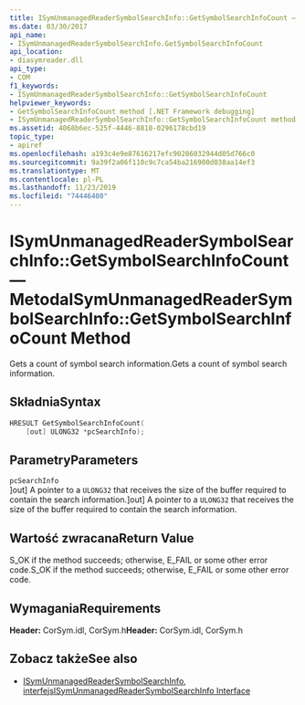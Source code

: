 ```yaml
---
title: ISymUnmanagedReaderSymbolSearchInfo::GetSymbolSearchInfoCount — Metoda
ms.date: 03/30/2017
api_name:
- ISymUnmanagedReaderSymbolSearchInfo.GetSymbolSearchInfoCount
api_location:
- diasymreader.dll
api_type:
- COM
f1_keywords:
- ISymUnmanagedReaderSymbolSearchInfo::GetSymbolSearchInfoCount
helpviewer_keywords:
- GetSymbolSearchInfoCount method [.NET Framework debugging]
- ISymUnmanagedReaderSymbolSearchInfo::GetSymbolSearchInfoCount method [.NET Framework debugging]
ms.assetid: 4068b6ec-525f-4446-8818-0296178cbd19
topic_type:
- apiref
ms.openlocfilehash: a193c4e9e87616217efc90286032944d05d766c0
ms.sourcegitcommit: 9a39f2a06f110c9c7ca54ba216900d038aa14ef3
ms.translationtype: MT
ms.contentlocale: pl-PL
ms.lasthandoff: 11/23/2019
ms.locfileid: "74446400"
---
```

# <a name="isymunmanagedreadersymbolsearchinfogetsymbolsearchinfocount-method"></a><span data-ttu-id="f1e1d-102">ISymUnmanagedReaderSymbolSearchInfo::GetSymbolSearchInfoCount — Metoda</span><span class="sxs-lookup"><span data-stu-id="f1e1d-102">ISymUnmanagedReaderSymbolSearchInfo::GetSymbolSearchInfoCount Method</span></span>
<span data-ttu-id="f1e1d-103">Gets a count of symbol search information.</span><span class="sxs-lookup"><span data-stu-id="f1e1d-103">Gets a count of symbol search information.</span></span>  
  
## <a name="syntax"></a><span data-ttu-id="f1e1d-104">Składnia</span><span class="sxs-lookup"><span data-stu-id="f1e1d-104">Syntax</span></span>  
  
```cpp  
HRESULT GetSymbolSearchInfoCount(  
    [out] ULONG32 *pcSearchInfo);  
```  
  
## <a name="parameters"></a><span data-ttu-id="f1e1d-105">Parametry</span><span class="sxs-lookup"><span data-stu-id="f1e1d-105">Parameters</span></span>  
 `pcSearchInfo`  
 <span data-ttu-id="f1e1d-106">]out] A pointer to a `ULONG32` that receives the size of the buffer required to contain the search information.</span><span class="sxs-lookup"><span data-stu-id="f1e1d-106">]out] A pointer to a `ULONG32` that receives the size of the buffer required to contain the search information.</span></span>  
  
## <a name="return-value"></a><span data-ttu-id="f1e1d-107">Wartość zwracana</span><span class="sxs-lookup"><span data-stu-id="f1e1d-107">Return Value</span></span>  
 <span data-ttu-id="f1e1d-108">S_OK if the method succeeds; otherwise, E_FAIL or some other error code.</span><span class="sxs-lookup"><span data-stu-id="f1e1d-108">S_OK if the method succeeds; otherwise, E_FAIL or some other error code.</span></span>  
  
## <a name="requirements"></a><span data-ttu-id="f1e1d-109">Wymagania</span><span class="sxs-lookup"><span data-stu-id="f1e1d-109">Requirements</span></span>  
 <span data-ttu-id="f1e1d-110">**Header:** CorSym.idl, CorSym.h</span><span class="sxs-lookup"><span data-stu-id="f1e1d-110">**Header:** CorSym.idl, CorSym.h</span></span>  
  
## <a name="see-also"></a><span data-ttu-id="f1e1d-111">Zobacz także</span><span class="sxs-lookup"><span data-stu-id="f1e1d-111">See also</span></span>

- [<span data-ttu-id="f1e1d-112">ISymUnmanagedReaderSymbolSearchInfo, interfejs</span><span class="sxs-lookup"><span data-stu-id="f1e1d-112">ISymUnmanagedReaderSymbolSearchInfo Interface</span></span>](../../../../docs/framework/unmanaged-api/diagnostics/isymunmanagedreadersymbolsearchinfo-interface.md)
